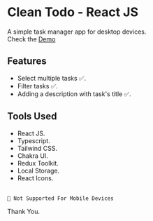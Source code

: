 # Clean Todo - React JS

A simple task manager app for desktop devices.<br/>
Check the [Demo](https://clean-to-do.netlify.app/)

## Features

- Select multiple tasks ✅.
- Filter tasks ✅.
- Adding a description with task's title ✅.

## Tools Used

- React JS.
- Typescript.
- Tailwind CSS.
- Chakra UI.
- Redux Toolkit.
- Local Storage.
- React Icons.
  <br/>
  <br/>

`🛑 Not Supported For Mobile Devices`

Thank You.
